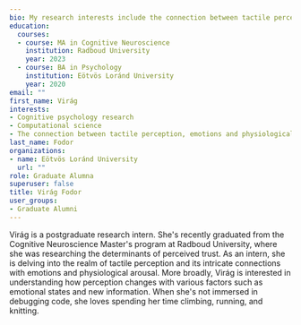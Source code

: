 ```yaml
---
bio: My research interests include the connection between tactile perception, emotions and physiological arousal.
education:
  courses:
  - course: MA in Cognitive Neuroscience
    institution: Radboud University
    year: 2023
  - course: BA in Psychology
    institution: Eötvös Loránd University
    year: 2020
email: ""
first_name: Virág
interests:
- Cognitive psychology research
- Computational science
- The connection between tactile perception, emotions and physiological arousal
last_name: Fodor
organizations:
- name: Eötvös Loránd University
  url: ""
role: Graduate Alumna
superuser: false
title: Virág Fodor
user_groups:
- Graduate Alumni
---
```


Virág is a postgraduate research intern. She's recently graduated from the Cognitive Neuroscience Master's program at Radboud University, where she was researching the determinants of perceived trust. As an intern, she is delving into the realm of tactile perception and its intricate connections with emotions and physiological arousal. More broadly, Virág is interested in understanding how perception changes with various factors such as emotional states and new information. When she's not immersed in debugging code, she loves spending her time climbing, running, and knitting.
